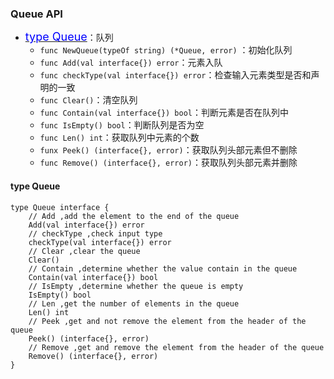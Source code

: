 ### Queue API
* <a href="#queue"><font size=4 color=#00f>type Queue</font></a>：队列
    * `func NewQueue(typeOf string) (*Queue, error)` ：初始化队列
    * `func Add(val interface{}) error`：元素入队
    * `func checkType(val interface{}) error`：检查输入元素类型是否和声明的一致
    * `func Clear()`：清空队列
    * `func Contain(val interface{}) bool`：判断元素是否在队列中
    * `func IsEmpty() bool`：判断队列是否为空
    * `func Len() int`：获取队列中元素的个数
    * `funx Peek() (interface{}, error)`：获取队列头部元素但不删除
    * `func Remove() (interface{}, error)`：获取队列头部元素并删除
 #### <a id="queue">type Queue</a>
```
type Queue interface {
    // Add ,add the element to the end of the queue
    Add(val interface{}) error
    // checkType ,check input type
    checkType(val interface{}) error
    // Clear ,clear the queue
    Clear()
    // Contain ,determine whether the value contain in the queue
    Contain(val interface{}) bool
    // IsEmpty ,determine whether the queue is empty
    IsEmpty() bool
    // Len ,get the number of elements in the queue
    Len() int
    // Peek ,get and not remove the element from the header of the queue
    Peek() (interface{}, error)
    // Remove ,get and remove the element from the header of the queue
    Remove() (interface{}, error)
}
```